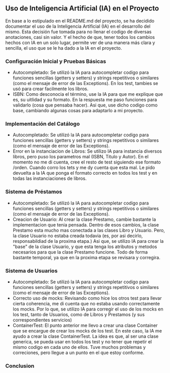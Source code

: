 
## Uso de Inteligencia Artificial (IA) en el Proyecto

En base a lo estipulado en el README.md del proyecto, se ha decidido documentar el uso de la Inteligencia Artificial (IA) en el desarrollo del mismo. Esta decisión fue tomada para no llenar el codigo de diversas anotaciones, casi sin valor. Y el hecho de que, tener todos los cambios hechos con IA en un solo lugar, permite ver de una manera más clara y sencilla, el uso que se le ha dado a la IA en el proyecto.

### Configuración Inicial y Pruebas Básicas
- Autocompletado: Se utilizó la IA para autocompletar codigo para funciones sencillas (getters y setters) y strings repetitivos o similares (como el mensaje de error de las Exceptions). En los test, tambies se usó para crear facilmente los libros.
- ISBN: Como desconocia el término, use la IA para que me explique que es, su uitlidad y su formato. En la respuesta me paso funciones para validarlo (cosa que pensaba hacer). Asi que, use dicho codigo como base, cambiando algunas cosas para adaptarlo a mi proyecto.

### Implementación del Catálogo
- Autocompletado: Se utilizó la IA para autocompletar codigo para funciones sencillas (getters y setters) y strings repetitivos o similares (como el mensaje de error de las Exceptions). 
- Error en la instanciacion de Libros: Se utilizo IA para instancia diversos libros, pero puso los parametros mal (ISBN, Titulo y Autor). En el momento no me di cuenta, cree el resto de test siguiendo ese formato /orden. Cuando corro los tets y me dy cuenta que esta mal. Le pido devuelta a la IA que ponga el formato correcto en todos los test y en todas las instanciaciones de libros.

### Sistema de Préstamos
- Autocompletado: Se utilizó la IA para autocompletar codigo para funciones sencillas (getters y setters) y strings repetitivos o similares (como el mensaje de error de las Exceptions). 
- Creacion de Usuario: Al crear la clase Prestamo, cambie bastante la implementacion que tenia pensada. Dentro de esos cambios, la clase Prestamo esta mucho mas conectada a las clases Libro y Usuario. Pero, la clase Usuario no estaba creada todavia (es, por asi decirlo, responsabildiad de la proxima etapa.) Asi que, se utilizo IA para crear la "base" de la clase Usuario, y que esta tenga los atributos y metodos necesarios para que la clase Prestamo funcione. Todo de forma bastante temporal, ya que en la proxima etapa se revisara y corregira.

### Sistema de Usuarios
- Autocompletado: Se utilizó la IA para autocompletar codigo para funciones sencillas (getters y setters) y strings repetitivos o similares (como el mensaje de error de las Exceptions).
- Correcto uso de mocks: Revisando como hice los otros test para llevar cierta coherencia, me di cuenta que no estaba usando correctamente los mocks. Por lo que, se utilizo IA para corregir el uso de los mocks en los test, tanto de Usuarios, como de Libros y Prestamos (y sus correspondientes servicios)
- ContainerTest: El punto anterior me llevo a crear una clase Container que se encargue de crear los mocks de los test. En este caso, la IA me ayudo a crear la clase ContainerTest. La idea es que, al ser una clase generica, se pueda usar en todos los test y no tener que repetir el mismo codigo en cada uno de ellos. Tuve muchos problemas y correciones, pero llegue a un punto en el que estoy conforme.

### Conclusion
